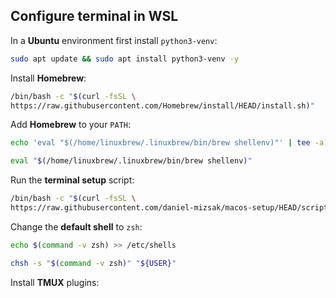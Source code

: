## Configure terminal in WSL

In a **Ubuntu** environment first install `python3-venv`:

```bash
sudo apt update && sudo apt install python3-venv -y
```


Install **Homebrew**:
```bash
/bin/bash -c "$(curl -fsSL \
https://raw.githubusercontent.com/Homebrew/install/HEAD/install.sh)"
```

Add **Homebrew** to your `PATH`:
```bash
echo 'eval "$(/home/linuxbrew/.linuxbrew/bin/brew shellenv)"' | tee -a ${HOME}/.zshenv ${HOME}/.bashenv
```
```bash
eval "$(/home/linuxbrew/.linuxbrew/bin/brew shellenv)"
```

Run the **terminal setup** script:
```bash
/bin/bash -c "$(curl -fsSL \
https://raw.githubusercontent.com/daniel-mizsak/macos-setup/HEAD/scripts/terminal-setup.sh)"
```

Change the **default shell** to `zsh`:
```bash
echo $(command -v zsh) >> /etc/shells
```
```bash
chsh -s "$(command -v zsh)" "${USER}"
```

Install **TMUX** plugins:
